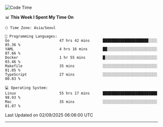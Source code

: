 <!---
[![JS's LinkedIn](https://img.shields.io/badge/LinkedIn-blue?style=for-the-badge&logo=linkedin)](https://www.linkedin.com/in/jaeseung-lee-5a2a32139/) 
[![JS's Notion](https://img.shields.io/badge/Notion-black?style=for-the-badge&logo=notion)](https://bit.ly/ljswiki1) <br><br>
-->
<!-- ![JS's GitHub stats](https://github-readme-stats-lemon-five.vercel.app/api?username=tkxkd0159&hide=contribs,prs,stars,issues&show_icons=true&theme=react&include_all_commits=true)   -->
<!-- ![Top Langs](https://github-readme-stats-lemon-five.vercel.app/api/top-langs/?username=tkxkd0159&layout=compact&hide=jupyter%20notebook,scss,html,css&langs_count=10)  -->


<!--START_SECTION:waka-->
![Code Time](http://img.shields.io/badge/Code%20Time-4%2C355%20hrs%2034%20mins-blue)

📊 **This Week I Spent My Time On** 

```text
🕑︎ Time Zone: Asia/Seoul

💬 Programming Languages: 
Go                       47 hrs 42 mins      █████████████████████░░░░   85.36 % 
YAML                     4 hrs 16 mins       ██░░░░░░░░░░░░░░░░░░░░░░░   07.66 % 
Docker                   1 hr 55 mins        █░░░░░░░░░░░░░░░░░░░░░░░░   03.46 % 
Makefile                 35 mins             ░░░░░░░░░░░░░░░░░░░░░░░░░   01.05 % 
TypeScript               27 mins             ░░░░░░░░░░░░░░░░░░░░░░░░░   00.83 % 

💻 Operating System: 
Linux                    55 hrs 17 mins      █████████████████████████   98.93 % 
Mac                      35 mins             ░░░░░░░░░░░░░░░░░░░░░░░░░   01.07 % 
```


 Last Updated on 02/09/2025 06:06:00 UTC
<!--END_SECTION:waka-->

---
<!---
<a href="https://github.com/tkxkd0159/books">
  <img align="center" src="https://github-readme-stats-lemon-five.vercel.app/api/pin/?username=tkxkd0159&repo=books&theme=react" />
</a>
-->

<!---
- 🔭 I’m currently working on ...
- 🌱 I’m currently learning blockchain and distributed network
- 👯 I’m looking to collaborate on ...
- 🤔 I’m looking for help with ...
- 💬 Ask me about ...
- 📫 How to reach me: ...
- 😄 Pronouns: ...
- ⚡ Fun fact: ...
-->
